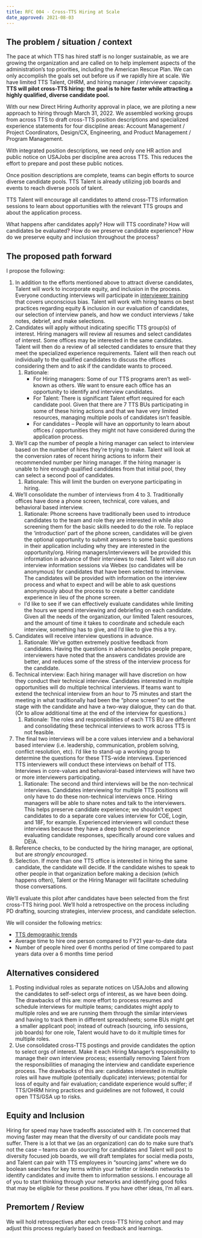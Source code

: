 ```yaml
---
title: RFC 004 - Cross-TTS Hiring at Scale
date_approved: 2021-08-03
---
```


## The problem / situation / context

The pace at which TTS has hired staff is no longer sustainable, as we are growing the organization and are called on to help implement aspects of the administration’s top priorities, including the American Rescue Plan. We can only accomplish the goals set out before us if we rapidly hire at scale. We have limited TTS Talent, OHRM, and hiring manager / interviewer capacity. **TTS will pilot cross-TTS hiring: the goal is to hire faster while attracting a highly qualified, diverse candidate pool.**

With our new Direct Hiring Authority approval in place, we are piloting a new approach to hiring through March 31, 2022. We assembled working groups from across TTS to draft cross-TTS position descriptions and specialized experience statements for four discipline areas: Account Management / Project Coordinators, Design/CX, Engineering, and Product Management / Program Management.

With integrated position descriptions, we need only one HR action and public notice on USAJobs per discipline area across TTS. This reduces the effort to prepare and post these public notices.

Once position descriptions are complete, teams can begin efforts to source diverse candidate pools. TTS Talent is already utilizing job boards and events to reach diverse pools of talent.

TTS Talent will encourage all candidates to attend cross-TTS information sessions to learn about opportunities with the relevant TTS groups and about the application process.

What happens after candidates apply? How will TTS coordinate? How will candidates be evaluated? How do we preserve candidate experience? How do we preserve equity and inclusion throughout the process?

## The proposed path forward

I propose the following:

1. In addition to the efforts mentioned above to attract diverse candidates, Talent will work to incorporate equity, and inclusion in the process. Everyone conducting interviews will participate in [interviewer training](https://docs.google.com/presentation/d/1IvFawhU2lUPIQexUgCgCcRgxjaD5D9BGnRJYkAyM3JY/edit#slide=id.g6d9ab3b2cf_0_404) that covers unconscious bias. Talent will work with hiring teams on best practices regarding equity & inclusion in our evaluation of candidates, our selection of interview panels, and how we conduct interviews / take notes, debrief, and make selections.
2. Candidates will apply without indicating specific TTS group(s) of interest. Hiring managers will review all resumes and select candidates of interest. Some offices may be interested in the same candidates. Talent will then do a review of all selected candidates to ensure that they meet the specialized experience requirements. Talent will then reach out individually to the qualified candidates to discuss the offices considering them and to ask if the candidate wants to proceed.
   1. Rationale:
      - For Hiring managers: Some of our TTS programs aren’t as well-known as others. We want to ensure each office has an opportunity to identify and interview candidates.
      - For Talent: There is significant Talent effort required for each candidate pool. Given that there are 7 TTS BUs participating in some of these hiring actions and that we have very limited resources, managing multiple pools of candidates isn’t feasible.
      - For candidates – People will have an opportunity to learn about offices / opportunities they might not have considered during the application process.
3. We’ll cap the number of people a hiring manager can select to interview based on the number of hires they’re trying to make. Talent will look at the conversion rates of recent hiring actions to inform their recommended number per hiring manager. If the hiring manager is unable to hire enough qualified candidates from that initial pool, they can select a second pool of candidates.
   1. Rationale: This will limit the burden on everyone participating in hiring.
4. We’ll consolidate the number of interviews from 4 to 3. Traditionally offices have done a phone screen, technical, core values, and behavioral based interview.
   1. Rationale: Phone screens have traditionally been used to introduce candidates to the team and role they are interested in while also screening them for the basic skills needed to do the role. To replace the ‘introduction’ part of the phone screen, candidates will be given the optional opportunity to submit answers to some basic questions in their application including why they are interested in the opportunity/org. Hiring managers/interviewers will be provided this information in advance of their interviews to read. Talent will also run interview information sessions via Webex (so candidates will be anonymous) for candidates that have been selected to interview. The candidates will be provided with information on the interview process and what to expect and will be able to ask questions anonymously about the process to create a better candidate experience in lieu of the phone screen.
   - I’d like to see if we can effectively evaluate candidates while limiting the hours we spend interviewing and debriefing on each candidate. Given all the needs of the organization, our limited Talent resources, and the amount of time it takes to coordinate and schedule each interview, something has to give, and I’d like to give this a try.
5. Candidates will receive interview questions in advance.
   1. Rationale: We’ve gotten extremely positive feedback from candidates. Having the questions in advance helps people prepare, interviewers have noted that the answers candidates provide are better, and reduces some of the stress of the interview process for the candidate.
6. Technical interview: Each hiring manager will have discretion on how they conduct their technical interview. Candidates interested in multiple opportunities will do multiple technical interviews. If teams want to extend the technical interview from an hour to 75 minutes and start the meeting in what traditionally had been the “phone screen” to set the stage with the candidate and have a two-way dialogue, they can do that. (Or to allow additional time at the end of the interview for questions.)
   1. Rationale: The roles and responsibilities of each TTS BU are different and consolidating these technical interviews to work across TTS is not feasible.
7. The final two interviews will be a core values interview and a behavioral based interview (i.e. leadership, communication, problem solving, conflict resolution, etc). I’d like to stand-up a working group to determine the questions for these TTS-wide interviews. Experienced TTS interviewers will conduct these interviews on behalf of TTS. Interviews in core-values and behavioral-based interviews will have two or more interviewers participating.
   1. Rationale: The second and third interviews will be the non-technical interviews. Candidates interviewing for multiple TTS positions will only have to do these non-technical interviews once. Hiring managers will be able to share notes and talk to the interviewers. This helps preserve candidate experience; we shouldn’t expect candidates to do a separate core values interview for COE, Login, and 18F, for example. Experienced interviewers will conduct these interviews because they have a deep bench of experience evaluating candidate responses, specifically around core values and DEIA.
8. Reference checks, to be conducted by the hiring manager, are optional, but are _strongly encouraged_.
9. Selection. If more than one TTS office is interested in hiring the same candidate, the candidate will decide. If the candidate wishes to speak to other people in that organization before making a decision (which happens often), Talent or the Hiring Manager will facilitate scheduling those conversations.

We’ll evaluate this pilot after candidates have been selected from the first cross-TTS hiring pool. We’ll hold a retrospective on the process including PD drafting, sourcing strategies, interview process, and candidate selection.

We will consider the following metrics:

- [TTS demographic trends](https://docs.google.com/spreadsheets/d/1eYqMhVBRvjCjnJpq_51h_MgLcXZQNN8wacWQC9XdzMw/edit#gid=1850147999)
- Average time to hire one person compared to FY21 year-to-date data
- Number of people hired over 6 months period of time compared to past years data over a 6 months time period

## Alternatives considered

1. Posting individual roles as separate notices on USAJobs and allowing the candidates to self-select orgs of interest, as we have been doing. The drawbacks of this are: more effort to process resumes and schedule interviews for multiple teams; candidates might apply to multiple roles and we are running them through the similar interviews and having to track them in different spreadsheets; some BUs might get a smaller applicant pool; instead of outreach (sourcing, info sessions, job boards) for one role, Talent would have to do it multiple times for multiple roles.
2. Use consolidated cross-TTS postings and provide candidates the option to select orgs of interest. Make it each Hiring Manager’s responsibility to manage their own interview process; essentially removing Talent from the responsibilities of managing the interview and candidate experience process. The drawbacks of this are: candidates interested in multiple roles will have multiple (potentially duplicate) interviews; potential for loss of equity and fair evaluation; candidate experience would suffer; if TTS/OHRM hiring practices and guidelines are not followed, it could open TTS/GSA up to risks.

## Equity and Inclusion

Hiring for speed may have tradeoffs associated with it. I’m concerned that moving faster may mean that the diversity of our candidate pools may suffer. There is a lot that we (as an organization) can do to make sure that’s not the case – teams can do sourcing for candidates and Talent will post to diversity focused job boards, we will draft templates for social media posts, and Talent can pair with TTS employees in “sourcing jams” where we do boolean searches for key terms within your twitter or linkedin networks to identify candidates and invite them to information sessions. I encourage all of you to start thinking through your networks and identifying good folks that may be eligible for these positions. If you have other ideas, I’m all ears.

## Premortem / Review

We will hold retrospectives after each cross-TTS hiring cohort and may adjust this process regularly based on feedback and learnings.
